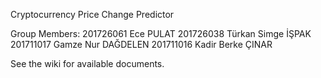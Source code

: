 Cryptocurrency Price Change Predictor

Group Members:
201726061 Ece PULAT
201726038 Türkan Simge İŞPAK
201711017 Gamze Nur DAĞDELEN
201711016 Kadir Berke ÇINAR

See the wiki for available documents.
